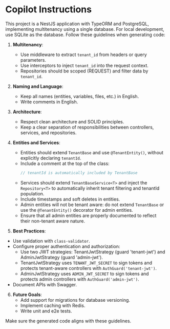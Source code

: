 # Copilot Instructions

This project is a NestJS application with TypeORM and PostgreSQL, implementing multitenancy using a single database. For local development, use SQLite as the database. Follow these guidelines when generating code:

1. **Multitenancy**:
   - Use middleware to extract `tenant_id` from headers or query parameters.
   - Use interceptors to inject `tenant_id` into the request context.
   - Repositories should be scoped (REQUEST) and filter data by `tenant_id`.

2. **Naming and Language**:
   - Keep all names (entities, variables, files, etc.) in English.
   - Write comments in English.

3. **Architecture**:
   - Respect clean architecture and SOLID principles.
   - Keep a clear separation of responsibilities between controllers, services, and repositories.

4. **Entities and Services**:
   - Entities should extend `TenantBase` and use `@TenantEntity()`, without explicitly declaring `tenantId`.
   - Include a comment at the top of the class:
     ```ts
     // tenantId is automatically included by TenantBase
     ```
   - Services should extend `TenantBaseService<T>` and inject the `Repository<T>` to automatically inherit tenant filtering and tenantId population.
   - Include timestamps and soft deletes in entities.
   - Admin entities will not be tenant aware: do not extend `TenantBase` or use the `@TenantEntity()` decorator for admin entities.
   - Ensure that all admin entities are properly documented to reflect their non-tenant aware nature.

5. **Best Practices**:
- Use validation with `class-validator`.
- Configure proper authentication and authorization:
  - Use two JWT strategies: TenantJwtStrategy (guard 'tenant-jwt') and AdminJwtStrategy (guard 'admin-jwt').
  - TenantJwtStrategy uses `TENANT_JWT_SECRET` to sign tokens and protects tenant-aware controllers with `AuthGuard('tenant-jwt')`.
  - AdminJwtStrategy uses `ADMIN_JWT_SECRET` to sign tokens and protects admin controllers with `AuthGuard('admin-jwt')`.
- Document APIs with Swagger.

6. **Future Goals**:
   - Add support for migrations for database versioning.
   - Implement caching with Redis.
   - Write unit and e2e tests.

Make sure the generated code aligns with these guidelines.
